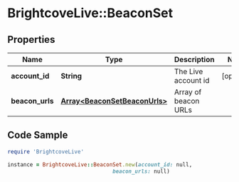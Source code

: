 # BrightcoveLive::BeaconSet

## Properties

Name | Type | Description | Notes
------------ | ------------- | ------------- | -------------
**account_id** | **String** | The Live account id | [optional] 
**beacon_urls** | [**Array&lt;BeaconSetBeaconUrls&gt;**](BeaconSetBeaconUrls.md) | Array of beacon URLs | 

## Code Sample

```ruby
require 'BrightcoveLive'

instance = BrightcoveLive::BeaconSet.new(account_id: null,
                                 beacon_urls: null)
```


